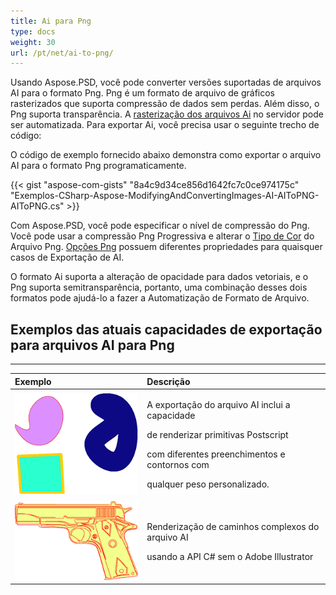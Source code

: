 ```yaml
---
title: Ai para Png
type: docs
weight: 30
url: /pt/net/ai-to-png/
---
```


Usando Aspose.PSD, você pode converter versões suportadas de arquivos AI para o formato Png. Png é um formato de arquivo de gráficos rasterizados que suporta compressão de dados sem perdas. Além disso, o Png suporta transparência. A [rasterização dos arquivos Ai](/psd/pt/net/converting-ai-image-to-raster-format/) no servidor pode ser automatizada. Para exportar Ai, você precisa usar o seguinte trecho de código:

O código de exemplo fornecido abaixo demonstra como exportar o arquivo AI para o formato Png programaticamente.

{{< gist "aspose-com-gists" "8a4c9d34ce856d1642fc7c0ce974175c" "Exemplos-CSharp-Aspose-ModifyingAndConvertingImages-AI-AIToPNG-AIToPNG.cs" >}}

Com Aspose.PSD, você pode especificar o nível de compressão do Png. Você pode usar a compressão Png Progressiva e alterar o [Tipo de Cor](https://reference.aspose.com/psd/net/aspose.psd.imageoptions/pngoptions/properties/colortype) do Arquivo Png. [Opções Png](https://reference.aspose.com/psd/net/aspose.psd.imageoptions/pngoptions) possuem diferentes propriedades para quaisquer casos de Exportação de AI.

O formato Ai suporta a alteração de opacidade para dados vetoriais, e o Png suporta semitransparência, portanto, uma combinação desses dois formatos pode ajudá-lo a fazer a Automatização de Formato de Arquivo.
## **Exemplos das atuais capacidades de exportação para arquivos AI para Png**
-----

|**Exemplo**|**Descrição**|
| :- | :- |
|![todo:texto_alternativo_da_imagem](ai-to-png_1.png)|<p>A exportação do arquivo AI inclui a capacidade</p><p>de renderizar primitivas Postscript</p><p>com diferentes preenchimentos e contornos com</p><p>qualquer peso personalizado.</p>|
|![todo:texto_alternativo_da_imagem](ai-to-png_2.png)|<p>Renderização de caminhos complexos do arquivo AI</p><p>usando a API C# sem o Adobe Illustrator</p>|
